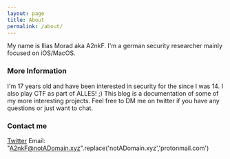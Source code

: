 ```yaml
---
layout: page
title: About
permalink: /about/
---
```


My name is Ilias Morad aka A2nkF. I'm a german security researcher mainly focused on iOS/MacOS.

### More Information

I'm 17 years old and have been interested in security for the since I was 14. I also play CTF as part of ALLES! ;)
This blog is a documentation of some of my more interesting projects. Feel free to DM me on twitter if you have any questions or just want to chat. 

### Contact me

[Twitter](twitter.com/a2nkf_)
Email: "A2nkF@notADomain.xyz".replace('notADomain.xyz','protonmail.com')
